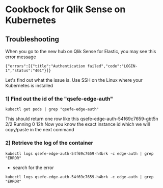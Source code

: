# Cookbock for Qlik Sense on Kubernetes


## Troubleshooting

When you go to the new hub on Qlik Sense for Elastic, you may see this error message 
```
{"errors":[{"title":"Authentication failed","code":"LOGIN-1","status":"401"}]}
```
Let's find out what the issue is. Use SSH on the Linux where your Kubernetes is installed

### 1) Find out the id of the "qsefe-edge-auth"
```
kubectl get pods | grep "qsefe-edge-auth"
```
This should return one row like this
qsefe-edge-auth-54f69c7659-gbt5n                                  2/2     Running   0          12h
Now you know the exact instance id which we will copy/paste in the next command

### 2) Retrieve the log of the container
```
kubectl logs qsefe-edge-auth-54f69c7659-h4brk -c edge-auth | grep "ERROR"
```

* search for the error
 
 ```
 kubectl logs qsefe-edge-auth-54f69c7659-h4brk -c edge-auth | grep "ERROR"
 ```
